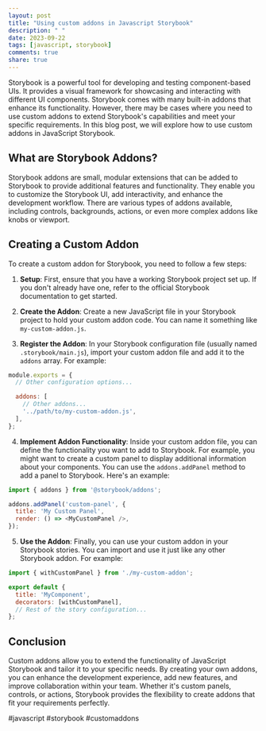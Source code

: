 ```yaml
---
layout: post
title: "Using custom addons in Javascript Storybook"
description: " "
date: 2023-09-22
tags: [javascript, storybook]
comments: true
share: true
---
```


Storybook is a powerful tool for developing and testing component-based UIs. It provides a visual framework for showcasing and interacting with different UI components. Storybook comes with many built-in addons that enhance its functionality. However, there may be cases where you need to use custom addons to extend Storybook's capabilities and meet your specific requirements. In this blog post, we will explore how to use custom addons in JavaScript Storybook.

## What are Storybook Addons?

Storybook addons are small, modular extensions that can be added to Storybook to provide additional features and functionality. They enable you to customize the Storybook UI, add interactivity, and enhance the development workflow. There are various types of addons available, including controls, backgrounds, actions, or even more complex addons like knobs or viewport.

## Creating a Custom Addon

To create a custom addon for Storybook, you need to follow a few steps:

1. **Setup**: First, ensure that you have a working Storybook project set up. If you don't already have one, refer to the official Storybook documentation to get started.

2. **Create the Addon**: Create a new JavaScript file in your Storybook project to hold your custom addon code. You can name it something like `my-custom-addon.js`.

3. **Register the Addon**: In your Storybook configuration file (usually named `.storybook/main.js`), import your custom addon file and add it to the `addons` array. For example:

```javascript
module.exports = {
  // Other configuration options...

  addons: [
    // Other addons...
    '../path/to/my-custom-addon.js',
  ],
};
```

4. **Implement Addon Functionality**: Inside your custom addon file, you can define the functionality you want to add to Storybook. For example, you might want to create a custom panel to display additional information about your components. You can use the `addons.addPanel` method to add a panel to Storybook. Here's an example:

```javascript
import { addons } from '@storybook/addons';

addons.addPanel('custom-panel', {
  title: 'My Custom Panel',
  render: () => <MyCustomPanel />,
});
```

5. **Use the Addon**: Finally, you can use your custom addon in your Storybook stories. You can import and use it just like any other Storybook addon. For example:

```javascript
import { withCustomPanel } from './my-custom-addon';

export default {
  title: 'MyComponent',
  decorators: [withCustomPanel],
  // Rest of the story configuration...
};
```

## Conclusion

Custom addons allow you to extend the functionality of JavaScript Storybook and tailor it to your specific needs. By creating your own addons, you can enhance the development experience, add new features, and improve collaboration within your team. Whether it's custom panels, controls, or actions, Storybook provides the flexibility to create addons that fit your requirements perfectly.

#javascript #storybook #customaddons